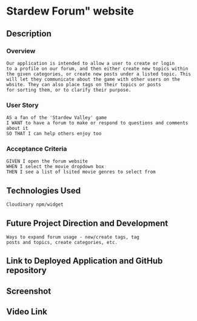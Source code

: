 # Stardew Forum" website

## Description 

 ### Overview  

    Our application is intended to allow a user to create or login
    to a profile on our forum, and then either create new topics within
    the given categories, or create new posts under a listed topic. This 
    will let they communicate about the game with other users on the 
    wbsite. They can also place tags on their topics or posts 
    for sorting them, or to clarify their purpose. 

### User Story 

    AS a fan of the 'Stardew Valley' game
    I WANT to have a forum to make or respond to questions and comments about it
    SO THAT I can help others enjoy too

### Acceptance Criteria 

    GIVEN I open the forum website
    WHEN I select the movie dropdown box
    THEN I see a list of lsited movie genres to select from
    

## Technologies Used 

    Cloudinary npm/widget

## Future Project Direction and Development

    Ways to expand forum usage - new/create tags, tag
    posts and topics, create categories, etc.

## Link to Deployed Application and GitHub repository

    
    
 ## Screenshot  

 ## Video Link

